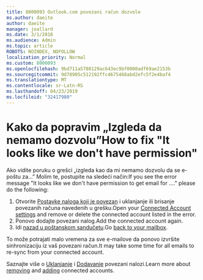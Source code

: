 ```yaml
---
title: 8000093 Outlook.com povezani račun dozvole
ms.author: daeite
author: daeite
manager: joallard
ms.date: 3/1/2018
ms.audience: Admin
ms.topic: article
ROBOTS: NOINDEX, NOFOLLOW
localization_priority: Normal
ms.custom: 8000093
ms.openlocfilehash: 9bd711a5780129ac643ec9bf0000adf69ae2153b
ms.sourcegitcommit: 9d78905c512192ffc4675468abd2efc5f2e4baf4
ms.translationtype: MT
ms.contentlocale: sr-Latn-RS
ms.lasthandoff: 04/23/2019
ms.locfileid: "32417980"
---
```

# <a name="how-to-fix-it-looks-like-we-dont-have-permission"></a><span data-ttu-id="8f5c8-102">Kako da popravim „Izgleda da nemamo dozvolu”</span><span class="sxs-lookup"><span data-stu-id="8f5c8-102">How to fix "It looks like we don't have permission"</span></span>

<span data-ttu-id="8f5c8-103">Ako vidite poruku o grešci „izgleda kao da mi nemamo dozvolu da se e-poštu za...” Molim te, postupite na sledeći način:</span><span class="sxs-lookup"><span data-stu-id="8f5c8-103">If you see the error message "It looks like we don't have permission to get email for ...." please do the following:</span></span>

1. <span data-ttu-id="8f5c8-104">Otvorite [Postavke naloga koji je povezan](https://outlook.live.com/mail/options/mail/accounts) i uklanjanje ili brisanje povezanih računa navedenih u grešku.</span><span class="sxs-lookup"><span data-stu-id="8f5c8-104">Open your [Connected Account settings](https://outlook.live.com/mail/options/mail/accounts) and remove or delete the connected account listed in the error.</span></span> 
2. <span data-ttu-id="8f5c8-105">Ponovo dodajte povezani nalog.</span><span class="sxs-lookup"><span data-stu-id="8f5c8-105">Add the connected account again.</span></span>
3. <span data-ttu-id="8f5c8-106">Idi [nazad u poštanskom sandučetu](https://outlook.live.com/mail/inbox).</span><span class="sxs-lookup"><span data-stu-id="8f5c8-106">Go [back to your mailbox](https://outlook.live.com/mail/inbox).</span></span>

<span data-ttu-id="8f5c8-107">To može potrajati malo vremena za sve e-mailove da ponovo izvršite sinhronizaciju iz vaš povezani račun.</span><span class="sxs-lookup"><span data-stu-id="8f5c8-107">It may take some time for all emails to re-sync from your connected account.</span></span>

<span data-ttu-id="8f5c8-108">Saznajte više o [Uklanjanje](https://support.office.com/article/0b9a6b95-ff1b-46c1-bf60-d6b3b82c5ac8) i [Dodavanje](https://support.office.com/article/c5224df4-5885-4e79-91ba-523aa743f0ba) povezani nalozi.</span><span class="sxs-lookup"><span data-stu-id="8f5c8-108">Learn more about [removing](https://support.office.com/article/0b9a6b95-ff1b-46c1-bf60-d6b3b82c5ac8) and [adding](https://support.office.com/article/c5224df4-5885-4e79-91ba-523aa743f0ba) connected accounts.</span></span>